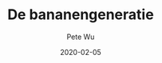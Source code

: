 ---
title: "De bananengeneratie"
author: "Pete Wu"
isbn: "9493168034"
isbn13: "9789493168039"
rating: "4"
publisher: "Das Mag Uitgeverij B.V."
pages: "286"
publishYear: "2019"
read: "2020"
goodreads_id: "48570935"
language: "nl"
date: "2020-02-05"
---